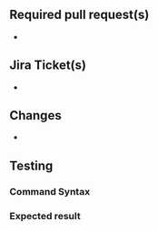 ## Required pull request(s)
<Link to other pull requests that go with this one>
<deleted this section if not applicable>

-


## Jira Ticket(s)
<Link to Jira tickets that are fixed by this pull request>
<deleted this section if not applicable>

-


## Changes
<List of important changes you made>

 - 


## Testing
<Try to add information on how to test the pull request>
<deleted this section if not applicable>




### Command Syntax
<delete this section if not applicable>




### Expected result
<delete this section if not applicable>


